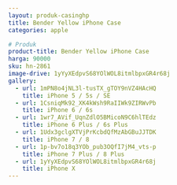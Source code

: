 ```yaml
---
layout: produk-casinghp
title: Bender Yellow iPhone Case
categories: apple

# Produk
product-title: Bender Yellow iPhone Case
harga: 90000
sku: hn-2861
image-drive: 1yYyXEdpvS68YOlWOL8itmlbpxGR4r68j
gallery:
  - url: 1mPN8o4jNL3l-tusTX_gTOY9nVZ4HAcHQ
    title: iPhone 5 / 5s / SE
  - url: 1CsniqMk92_XK4kWsh9RaIIWk9ZIRWvPb
    title: iPhone 6 / 6s
  - url: 1wr7_AVif_UqnZdlO5BMicoN9C6hlTEdz
    title: iPhone 6 Plus / 6s Plus
  - url: 1Udx3gclgXTVjPrKcbdQfMzAbGBuJJTDK
    title: iPhone 7 / 8
  - url: 1p-bv7o18q3YOb_pub3OQfI7jM4_vts-p
    title: iPhone 7 Plus / 8 Plus
  - url: 1yYyXEdpvS68YOlWOL8itmlbpxGR4r68j
    title: iPhone X
---
```

